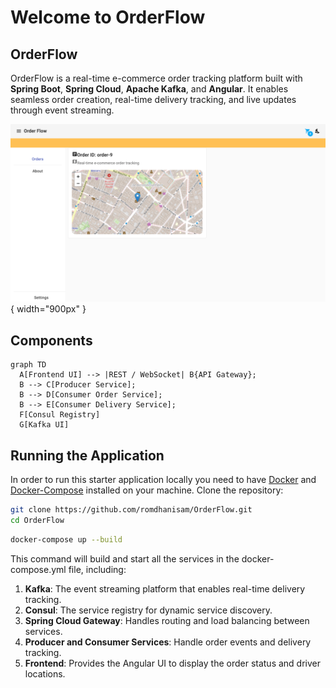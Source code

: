 # Welcome to OrderFlow

## OrderFlow
OrderFlow is a real-time e-commerce order tracking platform built with **Spring Boot**, **Spring Cloud**, **Apache Kafka**, and **Angular**.
It enables seamless order creation, real-time delivery tracking, and live updates through event streaming.

![order-workflow.](images/img_1.png){ width="900px" }

## Components

```mermaid
graph TD
  A[Frontend UI] --> |REST / WebSocket| B{API Gateway};
  B --> C[Producer Service];
  B --> D[Consumer Order Service];
  B --> E[Consumer Delivery Service];
  F[Consul Registry]
  G[Kafka UI]
```

## Running the Application
In order to run this starter application locally you need to have [Docker](https://www.docker.com/) and [Docker-Compose](https://docs.docker.com/compose/install/) installed on your machine.
Clone the repository:
```bash
git clone https://github.com/romdhanisam/OrderFlow.git
cd OrderFlow
```
```bash
docker-compose up --build
```
This command will build and start all the services in the docker-compose.yml file, including:

1. **Kafka**: The event streaming platform that enables real-time delivery tracking.
2. **Consul**: The service registry for dynamic service discovery.
3. **Spring Cloud Gateway**: Handles routing and load balancing between services.
4. **Producer and Consumer Services**: Handle order events and delivery tracking.
5. **Frontend**: Provides the Angular UI to display the order status and driver locations.
